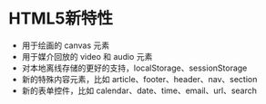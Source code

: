 # HTML5新特性

- 用于绘画的 canvas 元素
- 用于媒介回放的 video 和 audio 元素
- 对本地离线存储的更好的支持，localStorage、sessionStorage
- 新的特殊内容元素，比如 article、footer、header、nav、section
- 新的表单控件，比如 calendar、date、time、email、url、search
